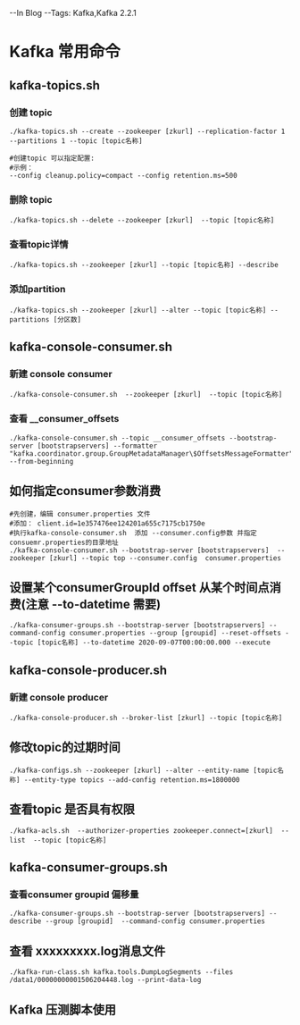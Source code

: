 --In Blog
--Tags: Kafka,Kafka 2.2.1

# Kafka 常用命令

## kafka-topics.sh

### 创建 topic

```shell
./kafka-topics.sh --create --zookeeper [zkurl] --replication-factor 1 --partitions 1 --topic [topic名称]

#创建topic 可以指定配置:
#示例：
--config cleanup.policy=compact --config retention.ms=500
```

### 删除 topic
```shell
./kafka-topics.sh --delete --zookeeper [zkurl]  --topic [topic名称]
```

### 查看topic详情
```shell
./kafka-topics.sh --zookeeper [zkurl] --topic [topic名称] --describe
```

### 添加partition
```shell
./kafka-topics.sh --zookeeper [zkurl] --alter --topic [topic名称] --partitions [分区数]
```




## kafka-console-consumer.sh

### 新建 console consumer

```shell
./kafka-console-consumer.sh  --zookeeper [zkurl]  --topic [topic名称]
```
### 查看 __consumer_offsets

```shell
./kafka-console-consumer.sh --topic __consumer_offsets --bootstrap-server [bootstrapservers] --formatter "kafka.coordinator.group.GroupMetadataManager\$OffsetsMessageFormatter"  --from-beginning
```

## 如何指定consumer参数消费

```shell
#先创建，编辑 consumer.properties 文件
#添加： client.id=1e357476ee124201a655c7175cb1750e
#执行kafka-console-consumer.sh  添加 --consumer.config参数 并指定consuemr.properties的目录地址
./kafka-console-consumer.sh --bootstrap-server [bootstrapservers]  --zookeeper [zkurl] --topic top --consumer.config  consumer.properties
```

## 设置某个consumerGroupId offset 从某个时间点消费(注意 --to-datetime 需要)

```shell
./kafka-consumer-groups.sh --bootstrap-server [bootstrapservers] --command-config consumer.properties --group [groupid] --reset-offsets --topic [topic名称] --to-datetime 2020-09-07T00:00:00.000 --execute
```

## kafka-console-producer.sh

### 新建 console producer
```shell
./kafka-console-producer.sh --broker-list [zkurl] --topic [topic名称]
```


## 修改topic的过期时间
```shell
./kafka-configs.sh --zookeeper [zkurl] --alter --entity-name [topic名称] --entity-type topics --add-config retention.ms=1800000
```

## 查看topic 是否具有权限
```shell
./kafka-acls.sh  --authorizer-properties zookeeper.connect=[zkurl]  --list  --topic [topic名称] 
```

## kafka-consumer-groups.sh

###  查看consumer groupid 偏移量

```shell
./kafka-consumer-groups.sh --bootstrap-server [bootstrapservers] --describe --group [groupid]  --command-config consumer.properties
```

## 查看 xxxxxxxxx.log消息文件

```shell
./kafka-run-class.sh kafka.tools.DumpLogSegments --files /data1/00000000001506204448.log --print-data-log
```


## Kafka 压测脚本使用
